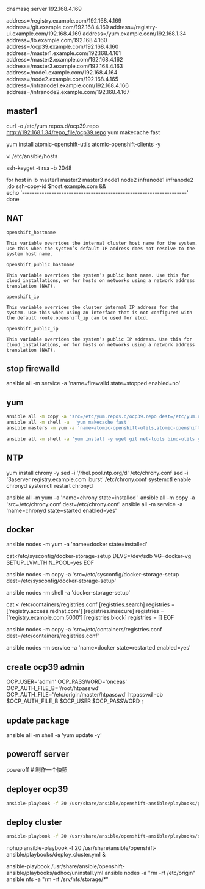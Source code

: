 



dnsmasq server 192.168.4.169

address=/registry.example.com/192.168.4.169
address=/git.example.com/192.168.4.169 
address=/registry-ui.example.com/192.168.4.169 
address=/yum.example.com/192.168.1.34
address=/lb.example.com/192.168.4.160
address=/ocp39.example.com/192.168.4.160
address=/master1.example.com/192.168.4.161
address=/master2.example.com/192.168.4.162
address=/master3.example.com/192.168.4.163
address=/node1.example.com/192.168.4.164
address=/node2.example.com/192.168.4.165
address=/infranode1.example.com/192.168.4.166
address=/infranode2.example.com/192.168.4.167



## master1 
curl -o /etc/yum.repos.d/ocp39.repo http://192.168.1.34/repo_file/ocp39.repo
yum makecache fast 

yum install atomic-openshift-utils atomic-openshift-clients -y

vi /etc/ansible/hosts 



ssh-keyget -t rsa -b 2048

for host in lb master1 master2 master3 node1 node2 infranode1 infranode2 ;do 
ssh-copy-id $host.example.com && \
echo '-------------------------------------------------------------------'
done


## NAT 
```
openshift_hostname

This variable overrides the internal cluster host name for the system. Use this when the system’s default IP address does not resolve to the system host name.

openshift_public_hostname

This variable overrides the system’s public host name. Use this for cloud installations, or for hosts on networks using a network address translation (NAT).

openshift_ip

This variable overrides the cluster internal IP address for the system. Use this when using an interface that is not configured with the default route.openshift_ip can be used for etcd.

openshift_public_ip

This variable overrides the system’s public IP address. Use this for cloud installations, or for hosts on networks using a network address translation (NAT).
```

## stop firewalld
ansible all -m service -a 'name=firewalld state=stopped enabled=no'


## yum
```bash
ansible all -m copy -a 'src=/etc/yum.repos.d/ocp39.repo dest=/etc/yum.repos.d/ocp39.repo'
ansible all -m shell -a  'yum makecache fast'
ansible masters -m yum -a 'name=atomic-openshift-utils,atomic-openshift-clients state=installed '

ansible all -m shell -a 'yum install -y wget git net-tools bind-utils yum-utils iptables-services bridge-utils bash-completion kexec-tools sos psacct'
```




##  NTP
yum install chrony -y 
sed -i '/rhel.pool.ntp.org/d' /etc/chrony.conf 
sed -i '3aserver registry.example.com iburst' /etc/chrony.conf 
systemctl enable chronyd 
systemctl restart chronyd 


ansible all -m yum -a 'name=chrony state=installed '
ansible all -m copy -a 'src=/etc/chrony.conf dest=/etc/chrony.conf'
ansible all -m service -a 'name=chronyd state=started enabled=yes'


## docker 
ansible nodes -m yum -a 'name=docker state=installed'

cat<<EOF>/etc/sysconfig/docker-storage-setup
DEVS=/dev/sdb
VG=docker-vg
SETUP_LVM_THIN_POOL=yes
EOF

ansible nodes -m copy -a 'src=/etc/sysconfig/docker-storage-setup dest=/etc/sysconfig/docker-storage-setup'

ansible nodes -m shell -a 'docker-storage-setup'

cat <<EOF > /etc/containers/registries.conf
[registries.search]
registries = ['registry.access.redhat.com']
[registries.insecure]
registries = ['registry.example.com:5000']
[registries.block]
registries = []
EOF

ansible nodes -m copy -a 'src=/etc/containers/registries.conf dest=/etc/containers/registries.conf'

ansible nodes -m service -a 'name=docker state=restarted enabled=yes'


## create ocp39 admin 
OCP_USER='admin'
OCP_PASSWORD='onceas'
OCP_AUTH_FILE_B='/root/htpasswd'
OCP_AUTH_FILE='/etc/origin/master/htpasswd'
htpasswd -cb $OCP_AUTH_FILE_B $OCP_USER $OCP_PASSWORD ; 


## update package
ansible all -m shell -a 'yum update -y'

## poweroff server 
poweroff # 制作一个快照 



## deployer ocp39 

```bash
ansible-playbook -f 20 /usr/share/ansible/openshift-ansible/playbooks/prerequisites.yml
```

## deploy cluster 
```bash
ansible-playbook -f 20 /usr/share/ansible/openshift-ansible/playbooks/deploy_cluster.yml

```

nohup ansible-playbook -f 20 /usr/share/ansible/openshift-ansible/playbooks/deploy_cluster.yml  & 


ansible-playbook /usr/share/ansible/openshift-ansible/playbooks/adhoc/uninstall.yml
ansible nodes -a "rm -rf /etc/origin"
ansible nfs -a "rm -rf /srv/nfs/storage/*"



